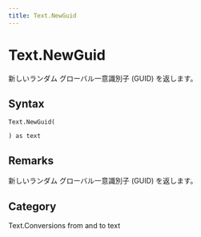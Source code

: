 ```yaml
---
title: Text.NewGuid
---
```


# Text.NewGuid


新しいランダム グローバル一意識別子 (GUID) を返します。


## Syntax

```powerquery
Text.NewGuid(

) as text
```


## Remarks

新しいランダム グローバル一意識別子 (GUID) を返します。



## Category
Text.Conversions from and to text
